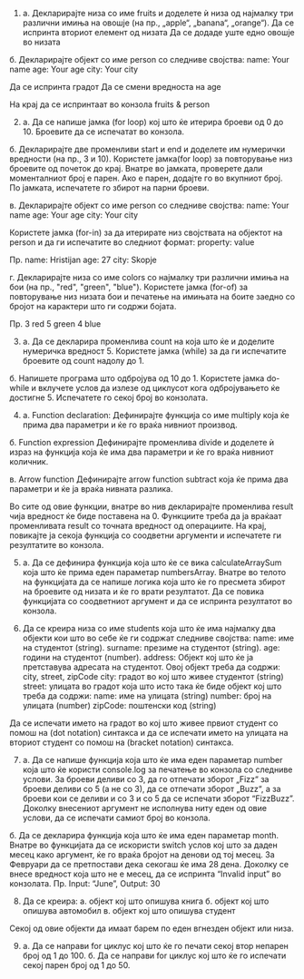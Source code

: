 1. а. Декларирајте низа со име fruits и доделете ѝ низа од најмалку три различни имиња на овошје (на пр., „apple“, „banana“, „orange“).
   Да се испринта вториот елемент од низата
   Да се додаде уште едно овошје во низата

б. Декларирајте објект со име person со следниве својства:
name: Your name
age: Your age
city: Your city

Да се испринта градот
Да се смени вредноста на age

На крај да се испринтаат во конзола fruits & person

2. а. Да се напише jамка (for loop) кој што ќе итерира броеви од 0 до 10. Броевите да се испечатат во конзола.

б. Декларирајте две променливи start и end и доделете им нумерички вредности (на пр., 3 и 10). Користете јамка(for loop) за повторување низ броевите од почеток до крај. Внатре во јамката, проверете дали моменталниот број е парен. Ако е парен, додајте го во вкупниот број.
По јамката, испечатете го збирот на парни броеви.

в. Декларирајте објект со име person со следниве својства:
name: Your name
age: Your age
city: Your city

Користете јамка (for-in) за да итерирате низ својствата на објектот на person и да ги испечатите во следниот формат:
property: value

Пр.
name: Hristijan
age: 27
city: Skopje

г. Декларирајте низа со име colors со најмалку три различни имиња на бои (на пр., "red", "green", "blue").
Користете јамка (for-of) за повторување низ низата бои и печатење на имињата на боите заедно со бројот на карактери што ги содржи бојата.

Пр.
3 red
5 green
4 blue

3. a. Да се декларира променлива count на која што ќе и доделите нумеричка вредност 5. Користете јамка (while) за да ги испечатите броевите од count надолу до 1.

б. Напишете програма што одбројува од 10 до 1. Користете јамка do-while и вклучете услов да излезе од циклусот кога одбројувањето ќе достигне 5. Испечатете го секој број во конзолата.

4. a. Function declaration:
   Дефинирајте функција со име multiply која ќе прима два параметри и ќе го враќа нивниот производ.

б. Function expression
Дефинирајте променлива divide и доделете ѝ израз на функција којa ќе има два параметри и ќе го враќа нивниот количник.

в. Аrrow function
Дефинирајте arrow function subtract која ќе прима два параметри и ќе ја враќа нивната разлика.

Во сите од овие функции, внатре во нив декларирајте променлива result чија вредност ќе биде поставена на 0. Функциите треба да ја враќаат променливата result со точната вредност од операциите. На крај, повикајте ја секоја функција со соодветни аргументи и испечатете ги резултатите во конзола.

5.  a. Да се дефинира функција која што ќе се вика calculateArraySum која што ќе прима еден параметар numbersArray. Внатре во телото на функцијата да се напише логика која што ќе го пресмета збирот на броевите од низата и ќе го врати резултатот. Да се повика функцијата со соодветниот аргумент и да се испринта резултатот во конзола.

6.  Да се креира низа со име students која што ќе има најмалку два објекти кои што во себе ќе ги содржат следниве својства:
    name: име на студентот (string).
    surname: презиме на студентот (string).
    age: години на студентот (number).
    address: Објект кој што ќе ја претставува адресата на студентот. Овој објект треба да содржи:
    city, street, zipCode
    city: градот во кој што живее студентот (string)
    street: улицата во градот која што исто така ќе биде објект кој што треба да содржи:
    name: име на улицата (string)
    number: број на улицата (number)
    zipCode: поштенски код (string)

Да се испечати името на градот во кој што живее првиот студент со помош на (dot notation) синтакса и да се испечати името на улицата на вториот студент со помош на (bracket notation) синтакса.

7. a. Да се напише функција која што ќе има еден параметар number која што ќе користи console.log за печатење во конзола со следниве услови. За броеви деливи со 3, да го отпечати зборот „Fizz“ за броеви деливи со 5 (а не со 3), да се отпечати зборот „Buzz“, а за броеви кои се деливи и со 3 и со 5 да се испечати зборот “FizzBuzz”. Доколку внесениот аргумент не исполнува ниту еден од овие услови, да се испечати самиот број во конзола.

б. Да се декларира функција која што ќе има еден параметар month. Внатре во функцијата да се искористи switch услов кој што за даден месец како аргумент, ќе го враќа бројот на денови од тој месец. За Февруари да се претпостави дека секогаш ќе има 28 дена. Доколку се внесе вредност која што не е месец, да се испринта “Invalid input” во конзолата.
Пр. Input: “June”, Output: 30

8. Да се креира:
   a. објект кој што опишува книга
   б. објект кој што опишува автомобил
   в. објект кој што опишува студент

Секој од овие објекти да имаат барем по еден вгнезден објект или низа.

9. а. Да се направи for циклус кој што ќе го печати секој втор непарен број од 1 до 100.
   б. Да се направи for циклус кој што ќе го испечати секој парен број од 1 до 50.
